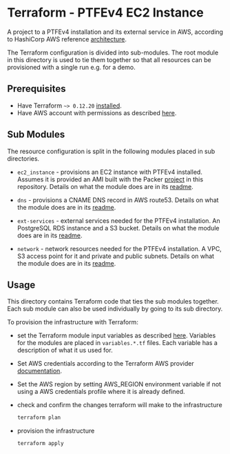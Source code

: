 # Terraform - PTFEv4 EC2 Instance

A project to a PTFEv4 installation and its external service in AWS, according to HashiCorp AWS reference [architecture](https://www.terraform.io/docs/enterprise/install/automating-the-installer.html).

The Terraform configuration is divided into sub-modules. The root module in this directory is used to tie them together so that all resources can be provisioned with a single run e.g. for a demo.

## Prerequisites

* Have Terraform `~> 0.12.20` [installed](https://www.terraform.io/downloads.html).
* Have AWS account with permissions as described [here](https://www.terraform.io/docs/enterprise/before-installing/reference-architecture/aws.html#additional-aws-resources).

## Sub Modules

The resource configuration is split in the following modules placed in sub directories.

* `ec2_instance` - provisions an EC2 instance with PTFEv4 installed. Assumes it is provided an AMI built with the Packer [project](../packer/README.md) in this repository. Details on what the module does are in its [readme](./ec-instance/README.md).

* `dns` - provisions a CNAME DNS record in AWS route53. Details on what the module does are in its [readme](./dns/README.md).

* `ext-services` - external services needed for the PTFEv4 installation. An PostgreSQL RDS instance and a S3 bucket. Details on what the module does are in its [readme](./ext-services/README.md).

* `network` - network resources needed for the PTFEv4 installation. A VPC, S3 access point for it and private and public subnets. Details on what the module does are in its [readme](./network/README.md).

## Usage

This directory contains Terraform code that ties the sub modules together. Each sub module can also be used individually by going to its sub directory.

To provision the infrastructure with Terraform:

- set the Terraform module input variables as described [here](https://www.terraform.io/docs/configuration/variables.html#assigning-values-to-root-module-variables). Variables for the modules are placed in `variables.*.tf` files. Each variable has a description of what it us used for.

- Set AWS credentials according to the Terraform AWS provider [documentation](https://www.terraform.io/docs/providers/aws/index.html).

- Set the AWS region by setting AWS_REGION environment variable if not using a AWS credentials profile where it is already defined.

- check and confirm the changes terraform will make to the infrastructure
  
  ```bash
  terraform plan
  ```
- provision the infrastructure

  ```bash
  terraform apply
  ```
